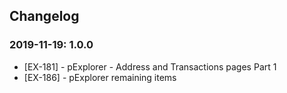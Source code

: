 
## Changelog

### 2019-11-19: 1.0.0
- [EX-181] - pExplorer - Address and Transactions pages Part 1
- [EX-186] - pExplorer remaining items